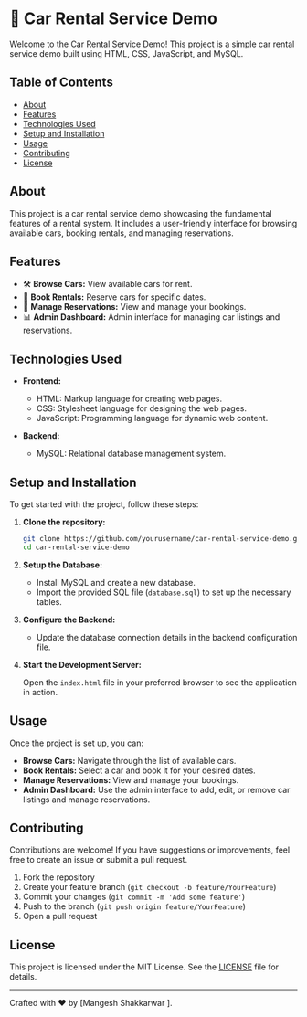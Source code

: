 # 🚗 Car Rental Service Demo

Welcome to the Car Rental Service Demo! This project is a simple car rental service demo built using HTML, CSS, JavaScript, and MySQL.

## Table of Contents

- [About](#about)
- [Features](#features)
- [Technologies Used](#technologies-used)
- [Setup and Installation](#setup-and-installation)
- [Usage](#usage)
- [Contributing](#contributing)
- [License](#license)

## About

This project is a car rental service demo showcasing the fundamental features of a rental system. It includes a user-friendly interface for browsing available cars, booking rentals, and managing reservations.

## Features

- 🛠️ **Browse Cars:** View available cars for rent.
- 📝 **Book Rentals:** Reserve cars for specific dates.
- 📅 **Manage Reservations:** View and manage your bookings.
- 📊 **Admin Dashboard:** Admin interface for managing car listings and reservations.

## Technologies Used

- **Frontend:**
  - HTML: Markup language for creating web pages.
  - CSS: Stylesheet language for designing the web pages.
  - JavaScript: Programming language for dynamic web content.

- **Backend:**
  - MySQL: Relational database management system.

## Setup and Installation

To get started with the project, follow these steps:

1. **Clone the repository:**

    ```bash
    git clone https://github.com/yourusername/car-rental-service-demo.git
    cd car-rental-service-demo
    ```

2. **Setup the Database:**

    - Install MySQL and create a new database.
    - Import the provided SQL file (`database.sql`) to set up the necessary tables.

3. **Configure the Backend:**

    - Update the database connection details in the backend configuration file.

4. **Start the Development Server:**

    Open the `index.html` file in your preferred browser to see the application in action.

## Usage

Once the project is set up, you can:

- **Browse Cars:** Navigate through the list of available cars.
- **Book Rentals:** Select a car and book it for your desired dates.
- **Manage Reservations:** View and manage your bookings.
- **Admin Dashboard:** Use the admin interface to add, edit, or remove car listings and manage reservations.

## Contributing

Contributions are welcome! If you have suggestions or improvements, feel free to create an issue or submit a pull request.

1. Fork the repository
2. Create your feature branch (`git checkout -b feature/YourFeature`)
3. Commit your changes (`git commit -m 'Add some feature'`)
4. Push to the branch (`git push origin feature/YourFeature`)
5. Open a pull request

## License

This project is licensed under the MIT License. See the [LICENSE](LICENSE) file for details.

---

Crafted with ❤️ by [Mangesh Shakkarwar ].
